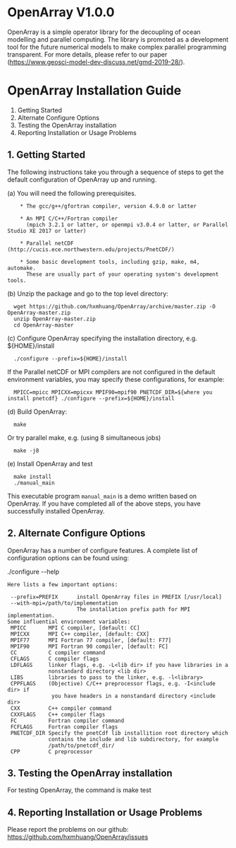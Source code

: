 # OpenArray V1.0.0
OpenArray is a simple operator library for the decoupling of ocean modelling and parallel computing. The library is promoted as a development tool for the future numerical models to make complex parallel programming transparent. For more details, please refer to our paper (https://www.geosci-model-dev-discuss.net/gmd-2019-28/).

# OpenArray Installation Guide

1.  Getting Started
2.  Alternate Configure Options
3.  Testing the OpenArray installation
4.  Reporting Installation or Usage Problems


## 1. Getting Started

The following instructions take you through a sequence of steps to get the default configuration of OpenArray up and running.

(a) You will need the following prerequisites.

```shell
    * The gcc/g++/gfortran compiler, version 4.9.0 or latter

    * An MPI C/C++/Fortran compiler 
      (mpich 3.2.1 or latter, or openmpi v3.0.4 or latter, or Parallel Studio XE 2017 or latter)

    * Parallel netCDF (http://cucis.ece.northwestern.edu/projects/PnetCDF/)

    * Some basic development tools, including gzip, make, m4, automake. 
      These are usually part of your operating system's development tools.
```

(b) Unzip the package and go to the top level directory:

      wget https://github.com/hxmhuang/OpenArray/archive/master.zip -O OpenArray-master.zip
      unzip OpenArray-master.zip
      cd OpenArray-master

(c) Configure OpenArray specifying the installation directory, e.g. ${HOME}/install 

      ./configure --prefix=${HOME}/install

   If the Parallel netCDF or MPI compilers are not configured in the default
   environment variables, you may specify these configurations, for example:

      MPICC=mpicc MPICXX=mpicxx MPIF90=mpif90 PNETCDF_DIR=${where you install pnetcdf} ./configure --prefix=${HOME}/install

(d) Build OpenArray:

      make

   Or try parallel make, e.g. (using 8 simultaneous jobs)

      make -j8

(e) Install OpenArray and test

      make install
      ./manual_main

   This executable program `manual_main` is a demo written based on OpenArray.
   If you have completed all of the above steps, you have successfully installed OpenArray.


## 2. Alternate Configure Options

OpenArray has a number of configure features.  A complete list of configuration
options can be found using:

   ./configure --help

    Here lists a few important options:

     --prefix=PREFIX      install OpenArray files in PREFIX [/usr/local]
     --with-mpi=/path/to/implementation
                          The installation prefix path for MPI implementation.
    Some influential environment variables:
     MPICC       MPI C compiler, [default: CC]
     MPICXX      MPI C++ compiler, [default: CXX]
     MPIF77      MPI Fortran 77 compiler, [default: F77]
     MPIF90      MPI Fortran 90 compiler, [default: FC]
     CC          C compiler command
     CFLAGS      C compiler flags
     LDFLAGS     linker flags, e.g. -L<lib dir> if you have libraries in a
                 nonstandard directory <lib dir>
     LIBS        libraries to pass to the linker, e.g. -l<library>
     CPPFLAGS    (Objective) C/C++ preprocessor flags, e.g. -I<include dir> if
                  you have headers in a nonstandard directory <include dir>
     CXX         C++ compiler command
     CXXFLAGS    C++ compiler flags
     FC          Fortran compiler command
     FCFLAGS     Fortran compiler flags
     PNETCDF_DIR Specify the pnetCdf lib installition root directory which
                 contains the include and lib subdirectory, for example
                 /path/to/pnetcdf_dir/
     CPP         C preprocessor


## 3. Testing the OpenArray installation

For testing OpenArray, the command is
     make test


## 4. Reporting Installation or Usage Problems

Please report the problems on our github: https://github.com/hxmhuang/OpenArray/issues



